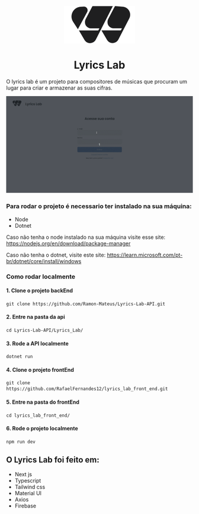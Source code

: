 <div align="center">
<img src="./src/assets/logo.svg" />
   
<h1>Lyrics Lab</h1>
</div>
O lyrics lab é um projeto para compositores de músicas que procuram um lugar para criar e armazenar as suas cifras.

![](./src/assets/LLvideo.gif)

### Para rodar o projeto é necessario ter instalado na sua máquina:
* Node
* Dotnet

Caso não tenha o node instalado na sua máquina visite esse site: https://nodejs.org/en/download/package-manager

Caso não tenha o dotnet, visite este site: https://learn.microsoft.com/pt-br/dotnet/core/install/windows

### Como rodar localmente
#### **1. Clone o projeto backEnd**
    git clone https://github.com/Ramon-Mateus/Lyrics-Lab-API.git

#### **2. Entre na pasta da api**
    cd Lyrics-Lab-API/Lyrics_Lab/
#### **3. Rode a API localmente**
    dotnet run
#### **4. Clone o projeto frontEnd**
    git clone https://github.com/RafaelFernandes12/lyrics_lab_front_end.git
#### **5. Entre na pasta do frontEnd**
    cd lyrics_lab_front_end/
#### **6. Rode o projeto localmente**
    npm run dev

## O Lyrics Lab foi feito em:
* Next js
* Typescript 
* Tailwind css
* Material UI
* Axios
* Firebase